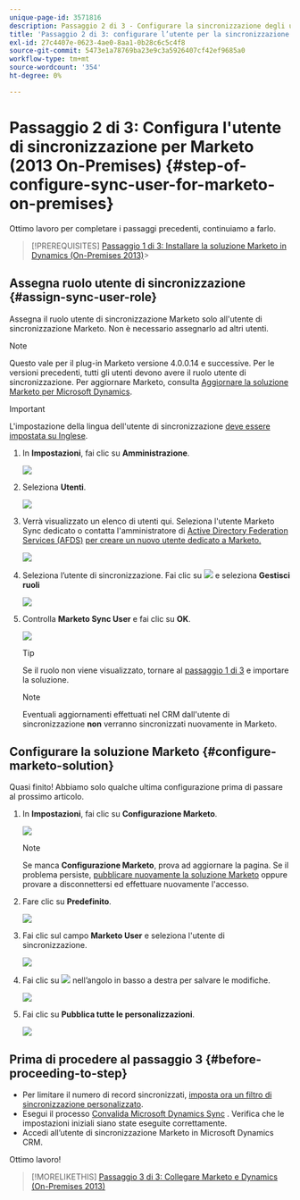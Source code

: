 ```yaml
---
unique-page-id: 3571816
description: Passaggio 2 di 3 - Configurare la sincronizzazione degli utenti per Marketo (On-Premises 2013) - Marketo Docs - Documentazione del prodotto
title: 'Passaggio 2 di 3: configurare l’utente per la sincronizzazione per Marketo (On-Premises 2013)'
exl-id: 27c4407e-0623-4ae0-8aa1-0b28c6c5c4f8
source-git-commit: 5473e1a78769ba23e9c3a5926407cf42ef9685a0
workflow-type: tm+mt
source-wordcount: '354'
ht-degree: 0%

---
```


# Passaggio 2 di 3: Configura l&#39;utente di sincronizzazione per Marketo (2013 On-Premises) {#step-of-configure-sync-user-for-marketo-on-premises}

Ottimo lavoro per completare i passaggi precedenti, continuiamo a farlo.

>[!PREREQUISITES]
[Passaggio 1 di 3: Installare la soluzione Marketo in Dynamics (On-Premises 2013)](/help/marketo/product-docs/crm-sync/microsoft-dynamics-sync/sync-setup/microsoft-dynamics-2013-on-premises/step-1-of-3-install.md)>
>

## Assegna ruolo utente di sincronizzazione {#assign-sync-user-role}

Assegna il ruolo utente di sincronizzazione Marketo solo all&#39;utente di sincronizzazione Marketo. Non è necessario assegnarlo ad altri utenti.

>[!NOTE]
Questo vale per il plug-in Marketo versione 4.0.0.14 e successive. Per le versioni precedenti, tutti gli utenti devono avere il ruolo utente di sincronizzazione. Per aggiornare Marketo, consulta [Aggiornare la soluzione Marketo per Microsoft Dynamics](/help/marketo/product-docs/crm-sync/microsoft-dynamics-sync/sync-setup/update-the-marketo-solution-for-microsoft-dynamics.md).

>[!IMPORTANT]
L&#39;impostazione della lingua dell&#39;utente di sincronizzazione [deve essere impostata su Inglese](https://portal.dynamics365support.com/knowledgebase/article/KA-01201/en-us).

1. In **Impostazioni**, fai clic su **Amministrazione**.

   ![](assets/image2014-12-11-11-3a13-3a19.png)

1. Seleziona **Utenti**.

   ![](assets/image2014-12-11-11-3a13-3a29.png)

1. Verrà visualizzato un elenco di utenti qui. Seleziona l&#39;utente Marketo Sync dedicato o contatta l&#39;amministratore di [Active Directory Federation Services (AFDS)](https://msdn.microsoft.com/en-us/library/bb897402.aspx) [per creare un nuovo utente dedicato a Marketo.](https://blogs.technet.com/b/askpfeplat/archive/2014/04/21/introduction-to-active-directory-federation-services-ad-fs-alternateloginid-feature.aspx)

   ![](assets/image2015-3-26-10-3a39-3a35.png)

1. Seleziona l’utente di sincronizzazione. Fai clic su ![](assets/image2015-3-26-11-3a16-3a22.png) e seleziona **Gestisci ruoli**

   ![](assets/image2015-3-26-11-3a18-3a6.png)

1. Controlla **Marketo Sync User** e fai clic su **OK**.

   ![](assets/image2014-12-11-11-3a14-3a52.png)

   >[!TIP]
   Se il ruolo non viene visualizzato, tornare al [passaggio 1 di 3](/help/marketo/product-docs/crm-sync/microsoft-dynamics-sync/sync-setup/microsoft-dynamics-2013-on-premises/step-1-of-3-install.md) e importare la soluzione.

   >[!NOTE]
   Eventuali aggiornamenti effettuati nel CRM dall&#39;utente di sincronizzazione **non** verranno sincronizzati nuovamente in Marketo.

## Configurare la soluzione Marketo {#configure-marketo-solution}

Quasi finito! Abbiamo solo qualche ultima configurazione prima di passare al prossimo articolo.

1. In **Impostazioni**, fai clic su **Configurazione Marketo**.

   ![](assets/image2014-12-11-11-3a15-3a1.png)

   >[!NOTE]
   Se manca **Configurazione Marketo**, prova ad aggiornare la pagina. Se il problema persiste, [pubblicare nuovamente la soluzione Marketo](/help/marketo/product-docs/crm-sync/microsoft-dynamics-sync/sync-setup/microsoft-dynamics-2013-on-premises/step-1-of-3-install.md) oppure provare a disconnettersi ed effettuare nuovamente l&#39;accesso.

1. Fare clic su **Predefinito**.

   ![](assets/image2015-3-26-11-3a30-3a20.png)

1. Fai clic sul campo **Marketo User** e seleziona l&#39;utente di sincronizzazione.

   ![](assets/image2015-3-26-11-3a29-3a13.png)

1. Fai clic su ![](assets/image2015-3-13-15-3a10-3a11.png) nell’angolo in basso a destra per salvare le modifiche.

   ![](assets/image2014-12-11-11-3a15-3a32.png)

1. Fai clic su **Pubblica tutte le personalizzazioni**.

   ![](assets/publish-all-customizations1.png)

## Prima di procedere al passaggio 3 {#before-proceeding-to-step}

* Per limitare il numero di record sincronizzati, [imposta ora un filtro di sincronizzazione personalizzato](/help/marketo/product-docs/crm-sync/microsoft-dynamics-sync/create-a-custom-dynamics-sync-filter.md).
* Esegui il processo [Convalida Microsoft Dynamics Sync](/help/marketo/product-docs/crm-sync/microsoft-dynamics-sync/sync-setup/validate-microsoft-dynamics-sync.md) . Verifica che le impostazioni iniziali siano state eseguite correttamente.
* Accedi all’utente di sincronizzazione Marketo in Microsoft Dynamics CRM.

Ottimo lavoro!

>[!MORELIKETHIS]
[Passaggio 3 di 3: Collegare Marketo e Dynamics (On-Premises 2013)](/help/marketo/product-docs/crm-sync/microsoft-dynamics-sync/sync-setup/microsoft-dynamics-2013-on-premises/step-3-of-3-connect.md)
